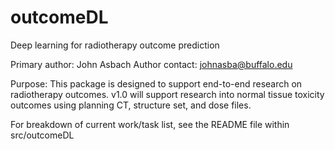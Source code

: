 # outcomeDL
Deep learning for radiotherapy outcome prediction

Primary author: John Asbach
Author contact: johnasba@buffalo.edu

Purpose:
This package is designed to support end-to-end research on radiotherapy outcomes. v1.0 will support research into normal tissue toxicity outcomes using planning CT, structure set, and dose files.  
  
For breakdown of current work/task list, see the README file within src/outcomeDL
